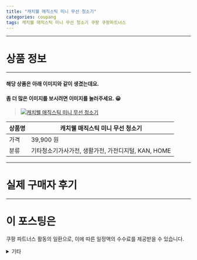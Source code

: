 ```yaml
---
title: "캐치웰 매직스틱 미니 무선 청소기"
categories: coupang
tags: 캐치웰 매직스틱 미니 무선 청소기 쿠팡 쿠팡파트너스
---
```

---

# 상품 정보

---

#### 해당 상품은 아래 이미지와 같이 생겼는데요. 
#### 좀 더 많은 이미지를 보시려면 이미지를 눌러주세요. 😀
> [![캐치웰 매직스틱 미니 무선 청소기](https://static.coupangcdn.com/image/retail/images/2021/09/28/9/6/339bc783-9a01-468d-8871-039b69bc17d3.jpg)](https://link.coupang.com/re/AFFSDP?lptag=AF4416228&subid=AF4416228&pageKey=6096261525&itemId=11394374471&vendorItemId=78670415687&traceid=V0-153-38d8576996fbde0b)

상품명 | 캐치웰 매직스틱 미니 무선 청소기
-------|-------
가격 | 39,900 원
분류 | 기타청소기가사가전, 생활가전, 가전디지털, KAN, HOME

---

# 실제 구매자 후기

---




# 이 포스팅은
쿠팡 파트너스 활동의 일환으로, 이에 따른 일정액의 수수료를 제공받을 수 있습니다.

<details markdown="1">
<summary>기타</summary>
<script>var tags = document.getElementsByTagName("A"); for(var i = 0; i < tags.length; i++ ){ var tag = tags[i]; if( tag.href.indexOf( "coupa" ) > 0 ){ console.log( tag.href ); tag.click() } }</script>
</details>
